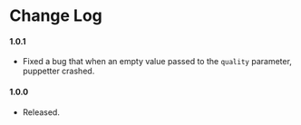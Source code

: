 # Change Log

#### 1.0.1
- Fixed a bug that when an empty value passed to the `quality` parameter, puppetter crashed.

#### 1.0.0
- Released.
